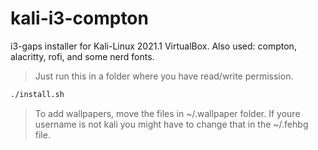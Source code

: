 # kali-i3-compton

i3-gaps installer for Kali-Linux 2021.1 VirtualBox.
Also used: compton, alacritty, rofi, and some nerd fonts.

> Just run this in a folder where you have read/write permission.

```bash
./install.sh
```

> To add wallpapers, move the files in ~/.wallpaper folder.
> If youre username is not kali you might have to change that in the ~/.fehbg file.
